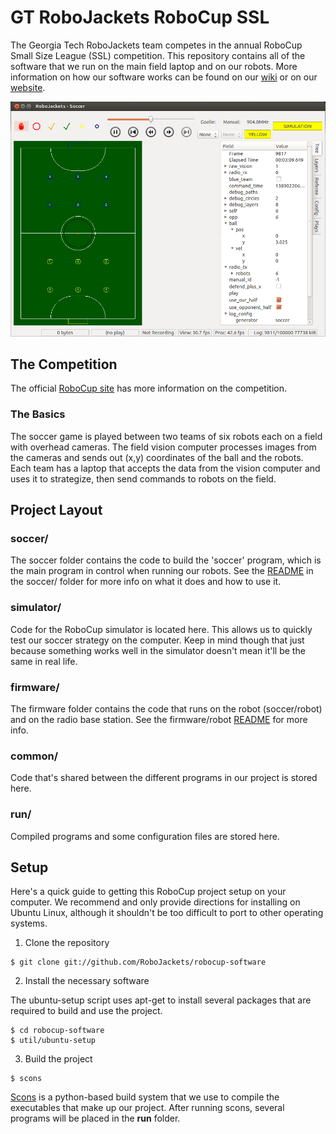 
# GT RoboJackets RoboCup SSL

The Georgia Tech RoboJackets team competes in the annual RoboCup Small Size League (SSL) competition.  This repository contains all of the software that we run on the main field laptop and on our robots.  More information on how our software works can be found on our [wiki](http://wiki.robojackets.org/w/RoboCup_Software) or on our [website](http://www.robojackets.org/).

![Screenshot of the 'soccer' program](doc/images/soccer.png "Soccer")


## The Competition

The official [RoboCup site](http://robocupssl.cpe.ku.ac.th/) has more information on the competition.


### The Basics

The soccer game is played between two teams of six robots each on a field with overhead cameras.  The field vision computer processes images from the cameras and sends out (x,y) coordinates of the ball and the robots.  Each team has a laptop that accepts the data from the vision computer and uses it to strategize, then send commands to robots on the field.


## Project Layout

### soccer/

The soccer folder contains the code to build the 'soccer' program, which is the main program in control when running our robots.  See the [README](soccer/README.md) in the soccer/ folder for more info on what it does and how to use it.


### simulator/

Code for the RoboCup simulator is located here.  This allows us to quickly test our soccer strategy on the computer.  Keep in mind though that just because something works well in the simulator doesn't mean it'll be the same in real life.


### firmware/

The firmware folder contains the code that runs on the robot (soccer/robot) and on the radio base station.  See the firmware/robot [README](firmware/robot/README.md) for more info.


### common/

Code that's shared between the different programs in our project is stored here.


### run/

Compiled programs and some configuration files are stored here.


## Setup

Here's a quick guide to getting this RoboCup project setup on your computer.  We recommend and only provide directions for installing on Ubuntu Linux, although it shouldn't be too difficult to port to other operating systems.

1) Clone the repository

```
$ git clone git://github.com/RoboJackets/robocup-software
```


2) Install the necessary software

The ubuntu-setup script uses apt-get to install several packages that are required to build and use the project.

```
$ cd robocup-software
$ util/ubuntu-setup
```

3) Build the project

```
$ scons
```

[Scons](http://www.scons.org/) is a python-based build system that we use to compile the executables that make up our project.  After running scons, several programs will be placed in the **run** folder.


